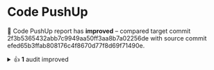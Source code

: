 # Code PushUp

🥳 Code PushUp report has **improved** – compared target commit 2f3b5365432abb7c9949aa50ff3aa8b7a02256de with source commit efed65b3ffab808176c4f8670d77f8d69f71490e.

<details>
<summary>👍 <strong>1</strong> audit improved</summary>

## 🛡️ Audits

| 🔌 Plugin            | 🛡️ Audit                                             | 📏 Previous value |   📏 Current value    |                                🔄 Value change                                 |
| :------------------- | :--------------------------------------------------- | :---------------: | :-------------------: | :----------------------------------------------------------------------------: |
| TypeScript migration | Source files converted from JavaScript to TypeScript | 🟨 50% converted  | 🟩 **100% converted** | ![↑ +100 %](https://img.shields.io/badge/%E2%86%91%20%2B100%E2%80%89%25-green) |

</details>
